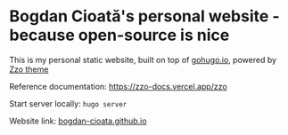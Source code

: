 # Bogdan Cioată's personal website - because open-source is nice

This is my personal static website, built on top of [gohugo.io](https://gohugo.io/), powered by [Zzo theme](https://github.com/zzossig/hugo-theme-zzo)

Reference documentation: https://zzo-docs.vercel.app/zzo

Start server locally: `hugo server`

Website link: [bogdan-cioata.github.io](bogdan-cioata.github.io)
